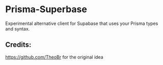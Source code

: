 # Prisma-Superbase

Experimental alternative client for Supabase that uses your Prisma types and syntax.

## Credits:

https://github.com/TheoBr for the original idea
